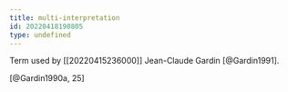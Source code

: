 ```yaml
---
title: multi-interpretation
id: 20220418190805
type: undefined
---
```


Term used by [[20220415236000]] Jean-Claude Gardin [@Gardin1991].

[@Gardin1990a, 25]
